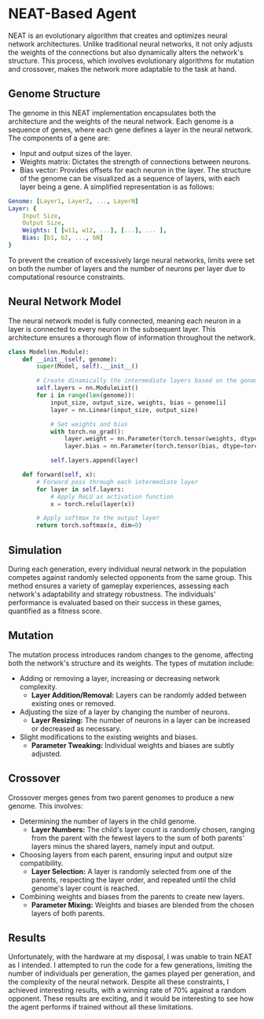 # NEAT-Based Agent
NEAT is an evolutionary algorithm that creates and optimizes neural network architectures. Unlike traditional neural networks, it not only adjusts the weights of the connections but also dynamically alters the network's structure. This process, which involves evolutionary algorithms for mutation and crossover, makes the network more adaptable to the task at hand.

## Genome Structure
The genome in this NEAT implementation encapsulates both the architecture and the weights of the neural network. Each genome is a sequence of genes, where each gene defines a layer in the neural network. The components of a gene are:
- Input and output sizes of the layer.
- Weights matrix: Dictates the strength of connections between neurons.
- Bias vector: Provides offsets for each neuron in the layer.
The structure of the genome can be visualized as a sequence of layers, with each layer being a gene. A simplified representation is as follows:

``` yaml
Genome: [Layer1, Layer2, ..., LayerN]
Layer: {
    Input Size,
    Output Size,
    Weights: [ [w11, w12, ...], [...], ... ],
    Bias: [b1, b2, ..., bN]
}
```
To prevent the creation of excessively large neural networks, limits were set on both the number of layers and the number of neurons per layer due to computational resource constraints.

## Neural Network Model
The neural network model is fully connected, meaning each neuron in a layer is connected to every neuron in the subsequent layer. This architecture ensures a thorough flow of information throughout the network.
```python
class Model(nn.Module):
    def __init__(self, genome):
        super(Model, self).__init__()

        # Create dinamically the intermediate layers based on the genome
        self.layers = nn.ModuleList()
        for i in range(len(genome)):
            input_size, output_size, weights, bias = genome[i]
            layer = nn.Linear(input_size, output_size)

            # Set weights and bias
            with torch.no_grad():
                layer.weight = nn.Parameter(torch.tensor(weights, dtype=torch.float32))
                layer.bias = nn.Parameter(torch.tensor(bias, dtype=torch.float32))

            self.layers.append(layer)

    def forward(self, x):
        # Forward pass through each intermediate layer
        for layer in self.layers:
            # Apply ReLU as activation function
            x = torch.relu(layer(x))

        # Apply softmax to the output layer
        return torch.softmax(x, dim=0)
```

## Simulation
During each generation, every individual neural network in the population competes against randomly selected opponents from the same group. This method ensures a variety of gameplay experiences, assessing each network's adaptability and strategy robustness. The individuals' performance is evaluated based on their success in these games, quantified as a fitness score.

## Mutation
The mutation process introduces random changes to the genome, affecting both the network's structure and its weights. The types of mutation include:
- Adding or removing a layer, increasing or decreasing network complexity.
    - **Layer Addition/Removal:** Layers can be randomly added between existing ones or removed.
- Adjusting the size of a layer by changing the number of neurons.
    - **Layer Resizing:** The number of neurons in a layer can be increased or decreased as necessary.
- Slight modifications to the existing weights and biases.
    - **Parameter Tweaking:** Individual weights and biases are subtly adjusted.

## Crossover
Crossover merges genes from two parent genomes to produce a new genome. This involves:
- Determining the number of layers in the child genome.
    - **Layer Numbers:** The child's layer count is randomly chosen, ranging from the parent with the fewest layers to the sum of both parents' layers minus the shared layers, namely input and output.
- Choosing layers from each parent, ensuring input and output size compatibility.
    - **Layer Selection:** A layer is randomly selected from one of the parents, respecting the layer order, and repeated until the child genome's layer count is reached.
- Combining weights and biases from the parents to create new layers.
    - **Parameter Mixing:** Weights and biases are blended from the chosen layers of both parents.

## Results
Unfortunately, with the hardware at my disposal, I was unable to train NEAT as I intended. I attempted to run the code for a few generations, limiting the number of individuals per generation, the games played per generation, and the complexity of the neural network. Despite all these constraints, I achieved interesting results, with a winning rate of 70% against a random opponent. These results are exciting, and it would be interesting to see how the agent performs if trained without all these limitations.